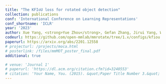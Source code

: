```yaml
---
title: "The KFIoU loss for rotated object detection"
collection: publications
conf: 'International Conference on Learning Representations'
conf_shortname: 'ICLR'
year: '2023'
author: Xue Yang, <strong>Yue Zhou</strong>, Gefan Zhang, Jirui Yang, Wentao Wang, Junchi Yan, Xiaopeng Zhang, Qi Tian
codeurl: https://github.com/open-mmlab/mmrotate/tree/1.x/configs/kfiou
paperurl: https://arxiv.org/abs/2201.12558
# projecturl: /projects/moca.html
# posterlink: /files/mmMOT_poster_final.pdf
additional: true

# venue: 'Journal 1'
# paperurl: 'https://dl.acm.org/citation.cfm?id=3240553'
# citation: 'Your Name, You. (2015). &quot;Paper Title Number 3.&quot; <i>Journal 1</i>. 1(3).'
---
```

